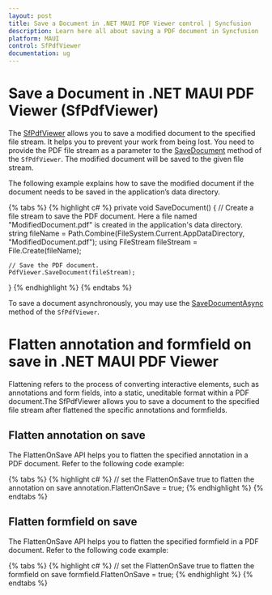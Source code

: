 ```yaml
---
layout: post
title: Save a Document in .NET MAUI PDF Viewer control | Syncfusion
description: Learn here all about saving a PDF document in Syncfusion .NET MAUI PDF Viewer (SfPdfViewer) control to prevent the work from being lost.
platform: MAUI
control: SfPdfViewer
documentation: ug
---
```


# Save a Document in .NET MAUI PDF Viewer (SfPdfViewer)

The [SfPdfViewer](https://help.syncfusion.com/cr/maui/Syncfusion.Maui.PdfViewer.SfPdfViewer.html) allows you to save a modified document to the specified file stream. It helps you to prevent your work from being lost. You need to provide the PDF file stream as a parameter to the [SaveDocument](https://help.syncfusion.com/cr/maui/Syncfusion.Maui.PdfViewer.SfPdfViewer.html#Syncfusion_Maui_PdfViewer_SfPdfViewer_SaveDocument_System_IO_Stream_) method of the `SfPdfViewer`. The modified document will be saved to the given file stream. 

The following example explains how to save the modified document if the document needs to be saved in the application’s data directory. 

{% tabs %}
{% highlight c# %}
private void SaveDocument()
{
	// Create a file stream to save the PDF document. Here a file named "ModifiedDocument.pdf" is created in the application's data directory.
	string fileName = Path.Combine(FileSystem.Current.AppDataDirectory, "ModifiedDocument.pdf");
	using FileStream fileStream = File.Create(fileName);
	
	// Save the PDF document.
	PdfViewer.SaveDocument(fileStream);
}
{% endhighlight %}
{% endtabs %}

To save a document asynchronously, you may use the [SaveDocumentAsync](https://help.syncfusion.com/cr/maui/Syncfusion.Maui.PdfViewer.SfPdfViewer.html#Syncfusion_Maui_PdfViewer_SfPdfViewer_SaveDocumentAsync_System_IO_Stream_System_Threading_CancellationToken_) method  of the `SfPdfViewer`.

# Flatten annotation and formfield on save in .NET MAUI PDF Viewer

Flattening refers to the process of converting interactive elements, such as annotations and form fields, into a static, uneditable format within a PDF document.The SfPdfViewer allows you to save a document to the specified file stream after flattened the specific annotations and formfields.

## Flatten annotation on save

The FlattenOnSave API helps you to flatten the specified annotation in a PDF document. Refer to the following code example:

{% tabs %}
{% highlight c# %}
// set the FlattenOnSave true to flatten the annotation on save
annotation.FlattenOnSave = true;
{% endhighlight %}
{% endtabs %}

## Flatten formfield on save

The FlattenOnSave API helps you to flatten the specified formfield in a PDF document. Refer to the following code example:

{% tabs %}
{% highlight c# %}
// set the FlattenOnSave true to flatten the formfield on save
formfield.FlattenOnSave = true;
{% endhighlight %}
{% endtabs %}